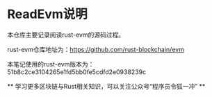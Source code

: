 # ReadEvm说明

本仓库主要记录阅读rust-evm的源码过程。

rust-evm仓库地址为：https://github.com/rust-blockchain/evm

本笔记使用的rust-evm版本为：51b8c2ce3104265e1fd5bb0fe5cdfd2e0938239c


** 学习更多区块链与Rust相关知识，可以关注公众号“程序员令狐一冲” **

